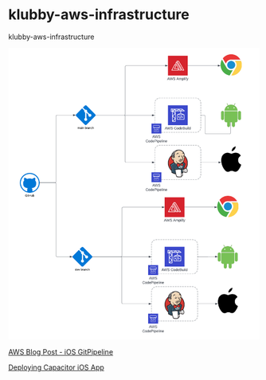 # klubby-aws-infrastructure
klubby-aws-infrastructure

<!-- ![FE CICD](documentation/images/fe-cicd-arch.png) -->

<img src="documentation/images/fe-cicd-arch.png" width="600"/>


[AWS Blog Post - iOS GitPipeline](https://aws.amazon.com/blogs/devops/building-and-testing-ios-and-ipados-apps-with-aws-devops-and-mobile-services/)

[Deploying Capacitor iOS App](https://www.joshmorony.com/deploying-capacitor-applications-to-ios-development-distribution/#do-i-need-a-mac-to-deploy-to-ios)